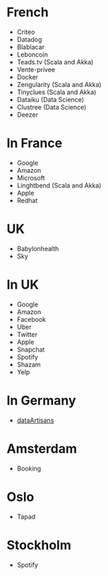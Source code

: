 # French
* Criteo
* Datadog
* Blablacar
* Leboncoin
* Teads.tv (Scala and Akka)
* Vente-privee
* Docker
* Zengularity (Scala and Akka)
* Tinyclues (Scala and Akka)
* Dataiku (Data Science)
* Clustree (Data Science)
* Deezer

# In France
* Google
* Amazon
* Microsoft
* Linghtbend (Scala and Akka)
* Apple
* Redhat

# UK
* Babylonhealth
* Sky

# In UK
* Google
* Amazon
* Facebook
* Uber
* Twitter
* Apple
* Snapchat
* Spotify
* Shazam
* Yelp

# In Germany
* [dataArtisans](https://data-artisans.com/)


# Amsterdam
* Booking

# Oslo
* Tapad

# Stockholm
* Spotify
